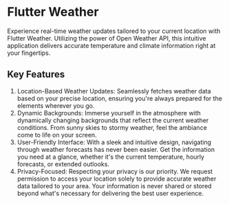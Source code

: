 # Flutter Weather

Experience real-time weather updates tailored to your current location with Flutter Weather. Utilizing the power of Open Weather API, this intuitive application delivers accurate temperature and climate information right at your fingertips.

## Key Features

1. Location-Based Weather Updates: Seamlessly fetches weather data based on your precise location, ensuring you're always prepared for the elements wherever you go.
2. Dynamic Backgrounds: Immerse yourself in the atmosphere with dynamically changing backgrounds that reflect the current weather conditions. From sunny skies to stormy weather, feel the ambiance come to life on your screen.
3. User-Friendly Interface: With a sleek and intuitive design, navigating through weather forecasts has never been easier. Get the information you need at a glance, whether it's the current temperature, hourly forecasts, or extended outlooks.
4. Privacy-Focused: Respecting your privacy is our priority. We request permission to access your location solely to provide accurate weather data tailored to your area. Your information is never shared or stored beyond what's necessary for delivering the best user experience.
